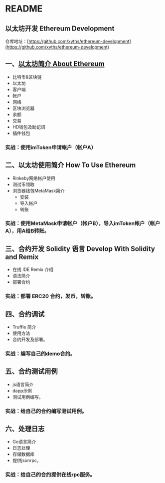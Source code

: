 # README

## 以太坊开发 Ethereum Development

仓库地址：[https://github.com/xyths/ethereum-development](https://github.com/xyths/ethereum-development)

## 一、[以太坊简介 About Ethereum](yi-tai-fang-jie-shao/01-about-ethereum.md)

* 比特币&区块链
* 以太坊
* 客户端
* 帐户
* 网络
* 区块浏览器
* 余额
* 交易
* HD钱包及助记词
* 插件钱包

### 实战：使用imToken申请帐户（帐户A）

## 二、以太坊使用简介 How To Use Ethereum

* Rinkeby网络帐户使用
* 测试币领取
* 浏览器钱包MetaMask简介
  * 安装
  * 导入帐户
  * 转账

### 实战：使用MetaMask申请帐户（帐户B），导入imToken帐户（帐户A），用A给B转账。

## 三、合约开发 Solidity 语言 Develop With Solidity and Remix

* 在线 IDE Remix 介绍
* 语法简介
* 部署合约

### 实战：部署 ERC20 合约，发币，转账。

## 四、合约调试

* Truffle 简介
* 使用方法
* 合约开发及部署。

### 实战：编写自己的demo合约。

## 五、合约测试用例

* js语言简介
* dapp示例
* 测试用例编写。

### 实战：给自己的合约编写测试用例。

## 六、处理日志

* Go语言简介
* 日志处理
* 存储数据库
* 提供jsonrpc。

### 实战：给自己的合约提供在线rpc服务。

